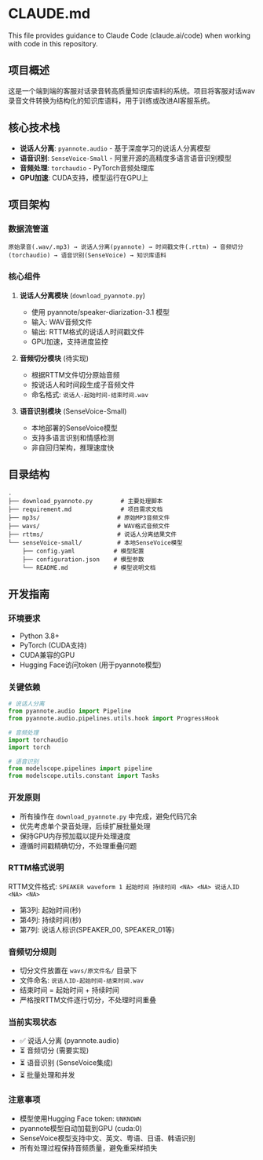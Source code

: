 # CLAUDE.md

This file provides guidance to Claude Code (claude.ai/code) when working with code in this repository.

## 项目概述

这是一个端到端的客服对话录音转高质量知识库语料的系统。项目将客服对话wav录音文件转换为结构化的知识库语料，用于训练或改进AI客服系统。

## 核心技术栈

- **说话人分离**: `pyannote.audio` - 基于深度学习的说话人分离模型
- **语音识别**: `SenseVoice-Small` - 阿里开源的高精度多语言语音识别模型
- **音频处理**: `torchaudio` - PyTorch音频处理库
- **GPU加速**: CUDA支持，模型运行在GPU上

## 项目架构

### 数据流管道
```
原始录音(.wav/.mp3) → 说话人分离(pyannote) → 时间戳文件(.rttm) → 音频切分(torchaudio) → 语音识别(SenseVoice) → 知识库语料
```

### 核心组件

1. **说话人分离模块** (`download_pyannote.py`)
   - 使用 pyannote/speaker-diarization-3.1 模型
   - 输入: WAV音频文件
   - 输出: RTTM格式的说话人时间戳文件
   - GPU加速，支持进度监控

2. **音频切分模块** (待实现)
   - 根据RTTM文件切分原始音频
   - 按说话人和时间段生成子音频文件
   - 命名格式: `说话人-起始时间-结束时间.wav`

3. **语音识别模块** (SenseVoice-Small)
   - 本地部署的SenseVoice模型
   - 支持多语言识别和情感检测
   - 非自回归架构，推理速度快

## 目录结构

```
.
├── download_pyannote.py        # 主要处理脚本
├── requirement.md              # 项目需求文档
├── mp3s/                      # 原始MP3音频文件
├── wavs/                      # WAV格式音频文件
├── rttms/                     # 说话人分离结果文件
└── senseVoice-small/          # 本地SenseVoice模型
    ├── config.yaml           # 模型配置
    ├── configuration.json    # 模型参数
    └── README.md             # 模型说明文档
```

## 开发指南

### 环境要求
- Python 3.8+
- PyTorch (CUDA支持)
- CUDA兼容的GPU
- Hugging Face访问token (用于pyannote模型)

### 关键依赖
```python
# 说话人分离
from pyannote.audio import Pipeline
from pyannote.audio.pipelines.utils.hook import ProgressHook

# 音频处理
import torchaudio
import torch

# 语音识别
from modelscope.pipelines import pipeline
from modelscope.utils.constant import Tasks
```

### 开发原则
- 所有操作在 `download_pyannote.py` 中完成，避免代码冗余
- 优先考虑单个录音处理，后续扩展批量处理
- 保持GPU内存预加载以提升处理速度
- 遵循时间戳精确切分，不处理重叠问题

### RTTM格式说明
RTTM文件格式: `SPEAKER waveform 1 起始时间 持续时间 <NA> <NA> 说话人ID <NA> <NA>`
- 第3列: 起始时间(秒)
- 第4列: 持续时间(秒)
- 第7列: 说话人标识(SPEAKER_00, SPEAKER_01等)

### 音频切分规则
- 切分文件放置在 `wavs/原文件名/` 目录下
- 文件命名: `说话人ID-起始时间-结束时间.wav`
- 结束时间 = 起始时间 + 持续时间
- 严格按RTTM文件逐行切分，不处理时间重叠

### 当前实现状态
- ✅ 说话人分离 (pyannote.audio)
- ⏳ 音频切分 (需要实现)
- ⏳ 语音识别 (SenseVoice集成)
- ⏳ 批量处理和并发

### 注意事项
- 模型使用Hugging Face token: `UNKNOWN`
- pyannote模型自动加载到GPU (cuda:0)
- SenseVoice模型支持中文、英文、粤语、日语、韩语识别
- 所有处理过程保持音频质量，避免重采样损失
